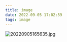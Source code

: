 ```yaml
---
title: image
date: 2022-09-05 17:02:59
tags: image
---
```

![20220905165635.jpg](20220905165635.jpg)